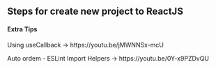 <h2>Steps for create new project to ReactJS</h2>


<h4>Extra Tips</h4>
<p>Using useCallback -> https://youtu.be/jMWNNSx-mcU</p>
<p>Auto ordem - ESLint Import Helpers -> https://youtu.be/0Y-x9PZDvQU</p>
